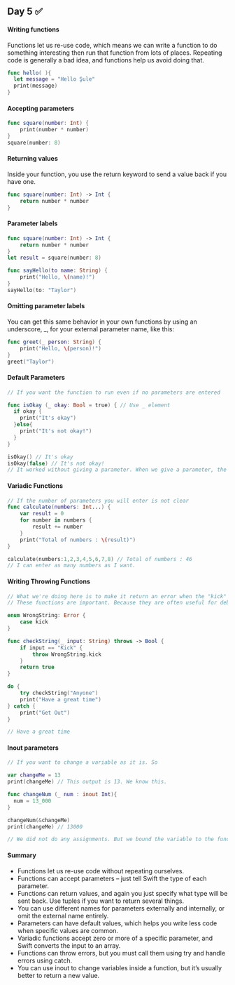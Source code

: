 ## Day 5 :white_check_mark:
#### Writing functions
Functions let us re-use code, which means we can write a function to do something interesting then run that function from lots of places. Repeating code is generally a bad idea, and functions help us avoid doing that.
```swift
func hello( ){ 
  let message = "Hello Şule"
  print(message)
}
```
#### Accepting parameters
```swift
func square(number: Int) {
    print(number * number)
}
square(number: 8)
```
#### Returning values
Inside your function, you use the return keyword to send a value back if you have one.
```swift
func square(number: Int) -> Int {
    return number * number
}
```
#### Parameter labels
```swift
func square(number: Int) -> Int {
    return number * number
}
let result = square(number: 8)

func sayHello(to name: String) {
    print("Hello, \(name)!")
}
sayHello(to: "Taylor")
```
#### Omitting parameter labels
You can get this same behavior in your own functions by using an underscore, _, for your external parameter name, like this:
```swift
func greet(_ person: String) {
    print("Hello, \(person)!")
}
greet("Taylor")
```
#### Default Parameters
```swift
// If you want the function to run even if no parameters are entered

func isOkay (_ okay: Bool = true) { // Use _ element
  if okay {
    print("It's okay")
  }else{
    print("It's not okay!")
  } 
}

isOkay() // It's okay
isOkay(false) // It's not okay!
// It worked without giving a parameter. When we give a parameter, the result has changed.
```
#### Variadic Functions
```swift
// If the number of parameters you will enter is not clear
func calculate(numbers: Int...) {
    var result = 0
    for number in numbers {
        result += number
    }
    print("Total of numbers : \(result)")
}

calculate(numbers:1,2,3,4,5,6,7,8) // Total of numbers : 46
// I can enter as many numbers as I want.
```
#### Writing Throwing Functions
```swift
// What we're doing here is to make it return an error when the "kick" string is entered into the parameter.
// These functions are important. Because they are often useful for debugging.

enum WrongString: Error {
    case kick
}

func checkString(_ input: String) throws -> Bool {
    if input == "Kick" {
        throw WrongString.kick
    }
    return true
}

do {
    try checkString("Anyone")
    print("Have a great time")
} catch {
    print("Get Out")
}

// Have a great time
```
#### Inout parameters
```swift
// If you want to change a variable as it is. So

var changeMe = 13
print(changeMe) // This output is 13. We know this.

func changeNum (_ num : inout Int){
  num = 13_000
}

changeNum(&changeMe) 
print(changeMe) // 13000

// We did not do any assignments. But we bound the variable to the function for a while.
```
#### Summary
* Functions let us re-use code without repeating ourselves.
* Functions can accept parameters – just tell Swift the type of each parameter.
* Functions can return values, and again you just specify what type will be sent back. Use tuples if you want to return several things.
* You can use different names for parameters externally and internally, or omit the external name entirely.
* Parameters can have default values, which helps you write less code when specific values are common.
* Variadic functions accept zero or more of a specific parameter, and Swift converts the input to an array.
* Functions can throw errors, but you must call them using try and handle errors using catch.
* You can use inout to change variables inside a function, but it’s usually better to return a new value.
